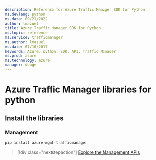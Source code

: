 ```yaml
---
description: Reference for Azure Traffic Manager SDK for Python
ms.devlang: python
ms.data: 09/21/2022
author: lmazuel
title: Azure Traffic Manager SDK for Python
ms.topic: reference
ms.service: trafficmanager
ms.author: lmazuel
ms.date: 07/10/2017
keywords: Azure, python, SDK, API, Traffic Manager
ms.prod: azure
ms.technology: azure
manager: douge
---
```

# Azure Traffic Manager libraries for python

## Install the libraries

### Management

```bash
pip install azure-mgmt-trafficmanager
```

> [!div class="nextstepaction"]
> [Explore the Management APIs](/python/api/overview/azure/trafficmanager/management)